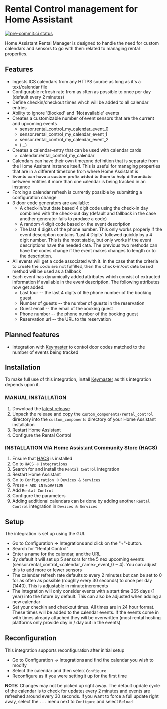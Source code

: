 # Rental Control management for Home Assistant

[![pre-commit.ci status](https://results.pre-commit.ci/badge/github/tykeal/homeassistant-rental-control/main.svg)](https://results.pre-commit.ci/latest/github/tykeal/homeassistant-rental-control/main)

Home Assistant Rental Manager is designed to handle the need for custom
calendars and sensors to go with them related to managing rental properties.

## Features

-   Ingests ICS calendars from any HTTPS source as long as it's a text/calendar
    file
-   Configurable refresh rate from as often as possible to once per day (default
    every 2 minutes)
-   Define checkin/checkout times which will be added to all calendar entries
-   Ability to ignore 'Blocked' and 'Not available' events
-   Creates a customizable number of event sensors that are the current and
    upcoming events
    -   sensor.rental_control_my_calendar_event_0
    -   sensor.rental_control_my_calendar_event_1
    -   sensor.rental_control_my_calendar_event_2
    -   (...)
-   Creates a calendar-entry that can be used with calendar cards
    -   calendar.rental_control_my_calendar
-   Calendars can have their own timezone definition that is separate from the
    Home Assitant instance itself. This is useful for managing properties that are
    in a different timezone from where Home Assistant is
-   Events can have a custom prefix added to them to help differentiate between
    entities if more than one calendar is being tracked in an instance
-   Forcing a calendar refresh is currently possible by submitting a
    configuration change
-   3 door code generators are available:
    -   A check-in/out date based 4 digit code using the check-in day combined
        with the check-out day (default and fallback in the case another
        generator fails to produce a code)
    -   A random 4 digit code based on the event description
    -   The last 4 digits of the phone number. This only works properly if the
        event description contains 'Last 4 Digits' followed quickly by a 4 digit
        number. This is the most stable, but only works if the event
        descriptions have the needed data. The previous two methods can have the
        codes change if the event makes changes to length or to the description.
-   All events will get a code associated with it. In the case that the criteria
    to create the code are not fulfilled, then the check-in/out date based
    method will be used as a fallback
-   Each event has dynamically added attributes which consist of extracted
    information if available in the event description. The following attributes
    now get added:
    -   Last four -- the last 4 digits of the phone number of the booking guest
    -   Number of guests -- the number of guests in the reservation
    -   Guest email -- the email of the booking guest
    -   Phone number -- the phone number of the booking guest
    -   Reservation url -- the URL to the reservation

## Planned features

-   Integration with [Keymaster](https://github.com/FutureTense/keymaster) to
    control door codes matched to the number of events being tracked

## Installation

To make full use of this integration, install
[Keymaster](https://github.com/FutureTense/keymaster) as this integration
depends upon it.

### MANUAL INSTALLATION

1. Download the
   [latest release](https://github.com/tykeal/homeassistant-rental-control/releases/latest)
1. Unpack the release and copy the `custom_components/rental_control` directory
   into the `custom_components` directory of your Home Assistant
   installation
1. Restart Home Assistant
1. Configure the Rental Control

### INSTALLATION VIA Home Assistant Community Store (HACS)

1. Ensure that [HACS](https://hacs.xyz/) is installed
1. Go to `HACS` -> `Integrations`
1. Search for and install the `Rental Control` integration
1. Restart Home Assistant
1. Go to `Configuration` -> `Devices & Services`
1. Press `+ ADD INTEGRATION`
1. Add `Rental Control`
1. Configure the parameters
1. Adding additional calendars can be done by adding another `Rental Control`
   integration in `Devices & Services`

## Setup

The integration is set up using the GUI.

-   Go to Configuration -> Integrations and click on the "+"-button.
-   Search for "Rental Control"
-   Enter a name for the calendar, and the URL
-   By default it will set up 5 sensors for the 5 nex upcoming events
    (sensor.rental_control\_\<calendar_name\>\_event_0 ~ 4). You can adjust this
    to add more or fewer sensors
-   The calendar refresh rate defaults to every 2 minutes but can be set to 0
    for as often as possible (roughly every 30 seconds) to once per day (1440).
    This is adjustable in minute increments
-   The integration will only consider events with a start time 365 days (1 year)
    into the future by default. This can also be adjusted when adding a new
    calendar
-   Set your checkin and checkout times. All times are in 24 hour format. These
    times will be added to the calendar events. If the events come in with times
    already attached they _will_ be overwritten (most rental hosting platforms
    only provide day in / day out in the events)

## Reconfiguration

This integration supports reconfiguration after initial setup

-   Go to Configuration -> Integrations and find the calendar you wish to modify
-   Select the calendar and then select `Configure`
-   Reconfigure as if you were setting it up for the first time

**NOTE:** Changes may not be picked up right away. The default update cycle of
the calendar is to check for updates every 2 minutes and events are refreshed
around every 30 seconds. If you want to force a full update right away, select
the `...` menu next to `Configure` and select `Reload`
